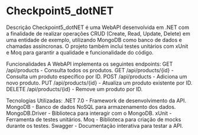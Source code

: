 # Checkpoint5_dotNET

Descrição
Checkpoint5_dotNET é uma WebAPI desenvolvida em .NET com a finalidade de realizar operações CRUD (Create, Read, Update, Delete) em uma entidade de exemplo, utilizando MongoDB como banco de dados e chamadas assíncronas. O projeto também inclui testes unitários com xUnit e Moq para garantir a qualidade e funcionalidade do código.

Funcionalidades
A WebAPI implementa os seguintes endpoints:
GET /api/products - Consulta todos os produtos.
GET /api/products/{id} - Consulta um produto específico por ID.
POST /api/products - Adiciona um novo produto.
PUT /api/products/{id} - Atualiza um produto existente por ID.
DELETE /api/products/{id} - Remove um produto por ID.

Tecnologias Utilizadas:
.NET 7.0 - Framework de desenvolvimento da API.
MongoDB - Banco de dados NoSQL para armazenamento dos dados.
MongoDB.Driver - Biblioteca para interagir com o MongoDB.
xUnit - Ferramenta de testes unitários.
Moq - Biblioteca para criação de mocks durante os testes.
Swagger - Documentação interativa para testar a API.
